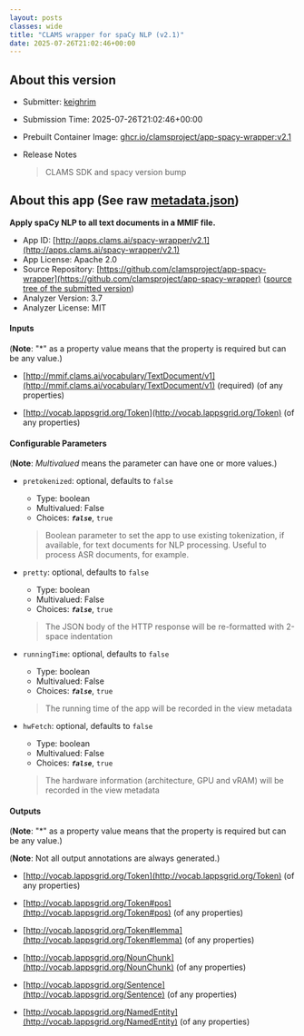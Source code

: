 ```yaml
---
layout: posts
classes: wide
title: "CLAMS wrapper for spaCy NLP (v2.1)"
date: 2025-07-26T21:02:46+00:00
---
```

## About this version

- Submitter: [keighrim](https://github.com/keighrim)
- Submission Time: 2025-07-26T21:02:46+00:00
- Prebuilt Container Image: [ghcr.io/clamsproject/app-spacy-wrapper:v2.1](https://github.com/clamsproject/app-spacy-wrapper/pkgs/container/app-spacy-wrapper/v2.1)
- Release Notes

    > CLAMS SDK and spacy version bump

## About this app (See raw [metadata.json](metadata.json))

**Apply spaCy NLP to all text documents in a MMIF file.**

- App ID: [http://apps.clams.ai/spacy-wrapper/v2.1](http://apps.clams.ai/spacy-wrapper/v2.1)
- App License: Apache 2.0
- Source Repository: [https://github.com/clamsproject/app-spacy-wrapper](https://github.com/clamsproject/app-spacy-wrapper) ([source tree of the submitted version](https://github.com/clamsproject/app-spacy-wrapper/tree/v2.1))
- Analyzer Version: 3.7
- Analyzer License: MIT


#### Inputs
(**Note**: "*" as a property value means that the property is required but can be any value.)

- [http://mmif.clams.ai/vocabulary/TextDocument/v1](http://mmif.clams.ai/vocabulary/TextDocument/v1) (required)
(of any properties)

- [http://vocab.lappsgrid.org/Token](http://vocab.lappsgrid.org/Token)
(of any properties)



#### Configurable Parameters
(**Note**: _Multivalued_ means the parameter can have one or more values.)

- `pretokenized`: optional, defaults to `false`

    - Type: boolean
    - Multivalued: False
    - Choices: **_`false`_**, `true`


    > Boolean parameter to set the app to use existing tokenization, if available, for text documents for NLP processing. Useful to process ASR documents, for example.
- `pretty`: optional, defaults to `false`

    - Type: boolean
    - Multivalued: False
    - Choices: **_`false`_**, `true`


    > The JSON body of the HTTP response will be re-formatted with 2-space indentation
- `runningTime`: optional, defaults to `false`

    - Type: boolean
    - Multivalued: False
    - Choices: **_`false`_**, `true`


    > The running time of the app will be recorded in the view metadata
- `hwFetch`: optional, defaults to `false`

    - Type: boolean
    - Multivalued: False
    - Choices: **_`false`_**, `true`


    > The hardware information (architecture, GPU and vRAM) will be recorded in the view metadata


#### Outputs
(**Note**: "*" as a property value means that the property is required but can be any value.)

(**Note**: Not all output annotations are always generated.)

- [http://vocab.lappsgrid.org/Token](http://vocab.lappsgrid.org/Token)
(of any properties)

- [http://vocab.lappsgrid.org/Token#pos](http://vocab.lappsgrid.org/Token#pos)
(of any properties)

- [http://vocab.lappsgrid.org/Token#lemma](http://vocab.lappsgrid.org/Token#lemma)
(of any properties)

- [http://vocab.lappsgrid.org/NounChunk](http://vocab.lappsgrid.org/NounChunk)
(of any properties)

- [http://vocab.lappsgrid.org/Sentence](http://vocab.lappsgrid.org/Sentence)
(of any properties)

- [http://vocab.lappsgrid.org/NamedEntity](http://vocab.lappsgrid.org/NamedEntity)
(of any properties)

